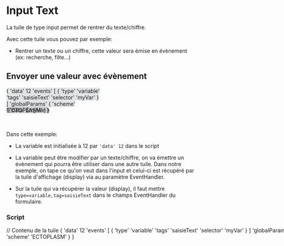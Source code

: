 # Input Text

La tuile de type input permet de rentrer du texte/chiffre.

Avec cette tuile vous pouvez par exemple:
 * Rentrer un texte ou un chiffre, cette valeur sera émise en évènement (ex: recherche, filte...)

## Envoyer une valeur avec évènement

<div style="width: 250px; height:50px;">
<discovery-tile url="https://sandbox.senx.io/api/v0/exec" type="input:text">
    { 'data' 12 'events' [
    { 'type' 'variable' 'tags' 'saisieText' 'selector' 'myVar' }
    ]
    'globalParams' { 'scheme' 'ECTOPLASM' } }
</discovery-tile>
</div>

<div style="width: 200px; height:50px;">
<discovery-tile url="https://sandbox.senx.io/api/v0/exec" type="display" options='{"eventHandler":"type=variable,tag=(saisieText)"}'>
  {
    'data' $myVar
  }
</discovery-tile>
</div>

Dans cette exemple:

* La variable est initialisée à 12 par ``` 'data' 12 ``` dans le script

* La variable peut être modifier par un texte/chiffre, on va émettre un évènement qui pourra être utiliser dans une autre tuile. Dans notre exemple, on tape ce qu'on veut dans l'input et celui-ci est récupéré par la tuile d'affichage (display) via au paramètre EventHandler.

* Sur la tuile qui va récupérer la valeur (display), il faut mettre ```type=variable,tag=saisieText``` dans  le champs EventHandler du formulaire.


### Script
<div style="min-height: 100px; width: 800px;">
<warp-view-editor url="https://warp.senx.io/api/v0/exec" width-px=800 theme="dark" id="editor horizontal-layout="false" show-result="false" show-execute="false" > 
    // Contenu de la tuile 
    { 'data' 12 'events' [
    { 'type' 'variable' 'tags' 'saisieText' 'selector' 'myVar' }
    ]
    'globalParams' { 'scheme' 'ECTOPLASM' } }
</warp-view-editor>
</div>

<style>
    discovery-tile {
        border: black;
        border-width:  1px;
        background-color: #3A3C4622;
        border-radius: 50px;
    }
</style>